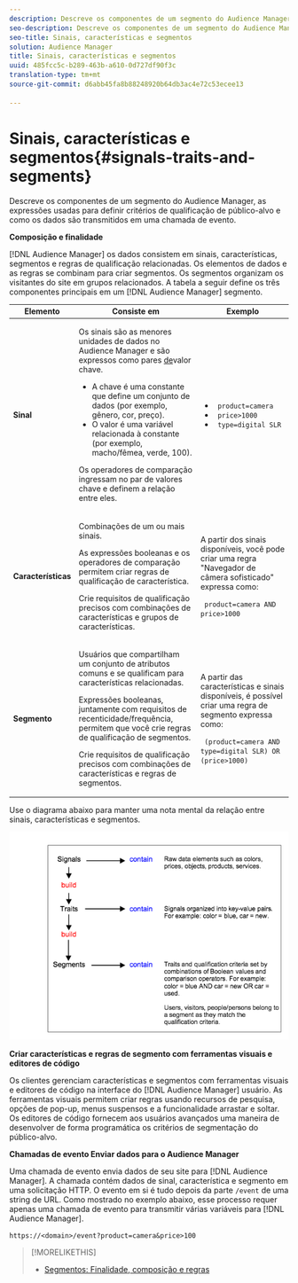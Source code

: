 ```yaml
---
description: Descreve os componentes de um segmento do Audience Manager, as expressões usadas para definir critérios de qualificação de público-alvo e como os dados são transmitidos em uma chamada de evento.
seo-description: Descreve os componentes de um segmento do Audience Manager, as expressões usadas para definir critérios de qualificação de público-alvo e como os dados são transmitidos em uma chamada de evento.
seo-title: Sinais, características e segmentos
solution: Audience Manager
title: Sinais, características e segmentos
uuid: 485fcc5c-b289-463b-a610-0d727df90f3c
translation-type: tm+mt
source-git-commit: d6abb45fa8b88248920b64db3ac4e72c53ecee13

---
```



# Sinais, características e segmentos{#signals-traits-and-segments}

Descreve os componentes de um segmento do Audience Manager, as expressões usadas para definir critérios de qualificação de público-alvo e como os dados são transmitidos em uma chamada de evento.

<!-- 

c_signal_trait_segment.xml

 -->

**Composição e finalidade**

[!DNL Audience Manager] os dados consistem em sinais, características, segmentos e regras de qualificação relacionadas. Os elementos de dados e as regras se combinam para criar segmentos. Os segmentos organizam os visitantes do site em grupos relacionados. A tabela a seguir define os três componentes principais em um [!DNL Audience Manager] segmento.

<table id="table_E8373A01C3414C42B4983A59BF0F0669"> 
 <thead> 
  <tr> 
   <th colname="col1" class="entry"> Elemento </th> 
   <th colname="col2" class="entry"> Consiste em </th> 
   <th colname="col3" class="entry"> Exemplo </th> 
  </tr>
 </thead>
 <tbody> 
  <tr> 
   <td colname="col1"><b>Sinal</b> </td> 
   <td colname="col2"> <p>Os sinais são as menores unidades de dados no <span class="keyword"> Audience Manager</span> e são expressos como pares <a href="../reference/key-value-pairs-explained.md"> de</a>valor chave. </p> 
    <ul id="ul_728347E325284B9FA0B4E05DE8CF4570"> 
     <li id="li_89574A3B4A734726AD43405AE6D85FF5">A chave é uma constante que define um conjunto de dados (por exemplo, gênero, cor, preço). </li> 
     <li id="li_D35601B33EE24EC5857F45D9577254D4">O valor é uma variável relacionada à constante (por exemplo, macho/fêmea, verde, 100). </li> 
    </ul> <p>Os operadores de comparação ingressam no par de valores chave e definem a relação entre eles. </p> </td> 
   <td colname="col3"> 
    <ul id="ul_A6D8D30A37C94437A7BF38736C6F8556"> 
     <li id="li_74C87C34FA254783AC0DEBBC69B35AC4"><code> product=camera</code> </li> 
     <li id="li_C1727B9136024E56B60374597A7DCA00"><code> price&gt;1000</code> </li> 
     <li id="li_B2E7798768EE444AB978F3F27B0BC0B5"><code> type=digital SLR</code> </li> 
    </ul> </td> 
  </tr> 
  <tr> 
   <td colname="col1"><b>Características</b> </td> 
   <td colname="col2"> <p>Combinações de um ou mais sinais. </p> <p>As expressões booleanas e os operadores de comparação permitem criar regras de qualificação de característica. </p> <p>Crie requisitos de qualificação precisos com combinações de características e grupos de características. </p> </td> 
   <td colname="col3"> <p>A partir dos sinais disponíveis, você pode criar uma regra "Navegador de câmera sofisticado" expressa como: </p> <p><code> product=camera AND price&gt;1000</code> </p> </td> 
  </tr> 
  <tr> 
   <td colname="col1"><b>Segmento</b> </td> 
   <td colname="col2"> <p>Usuários que compartilham um conjunto de atributos comuns e se qualificam para características relacionadas. </p> <p>Expressões booleanas, juntamente com requisitos de recenticidade/frequência, permitem que você crie regras de qualificação de segmentos. </p> <p>Crie requisitos de qualificação precisos com combinações de características e regras de segmentos. </p> </td> 
   <td colname="col3"> <p>A partir das características e sinais disponíveis, é possível criar uma regra de segmento expressa como: </p> <p><code> (product=camera AND type=digital SLR) OR (price&gt;1000)</code> </p> </td> 
  </tr> 
 </tbody> 
</table>

Use o diagrama abaixo para manter uma nota mental da relação entre sinais, características e segmentos.

![](assets/signals-traits-segments.png)

**Criar características e regras de segmento com ferramentas visuais e editores de código**

Os clientes gerenciam características e segmentos com ferramentas visuais e editores de código na interface do [!DNL Audience Manager] usuário. As ferramentas visuais permitem criar regras usando recursos de pesquisa, opções de pop-up, menus suspensos e a funcionalidade arrastar e soltar. Os editores de código fornecem aos usuários avançados uma maneira de desenvolver de forma programática os critérios de segmentação do público-alvo.

**Chamadas de evento Enviar dados para o Audience Manager**

Uma chamada de evento envia dados de seu site para [!DNL Audience Manager]. A chamada contém dados de sinal, característica e segmento em uma solicitação HTTP. O evento em si é tudo depois da parte `/event` de uma string de URL. Como mostrado no exemplo abaixo, esse processo requer apenas uma chamada de evento para transmitir várias variáveis para [!DNL Audience Manager].

```
https://<domain>/event?product=camera&price>100
```

>[!MORELIKETHIS]
>
>* [Segmentos: Finalidade, composição e regras](../features/segments/segments-purpose.md)

